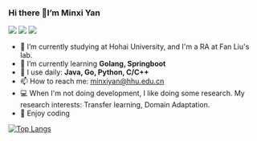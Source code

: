 ### Hi there 👋I’m Minxi Yan
![](https://komarev.com/ghpvc/?username=Yan0613&color=brightgreen)
![](https://img.shields.io/badge/dynamic/json?color=brightgreen&label=stars&query=%24.stars&url=https%3A%2F%2Fapi.github-star-counter.workers.dev%2Fuser%2FYan0613)
![](https://img.shields.io/github/followers/Yan0613?color=brightgreen)  
- 🔭 I’m currently studying at Hohai University, and I'm a RA at Fan Liu's lab.  
- 🌱 I’m currently learning **Golang, Springboot**  
- 🚀 I use daily: **Java, Go, Python, C/C++**  
- 📫 How to reach me: minxiyan@hhu.edu.cn
- 💻 When I'm not doing development, I like doing some research. My research interests: Transfer learning, Domain Adaptation.
- 🙌 Enjoy coding

<!-- ![Anurag's GitHub stats](https://github-readme-stats.vercel.app/api?username=Yan0613&show_icons=true) -->
[![Top Langs](https://github-readme-stats.vercel.app/api/top-langs/?username=Yan0613&layout=compact)](https://github.com/Yan0613/github-readme-stats)
